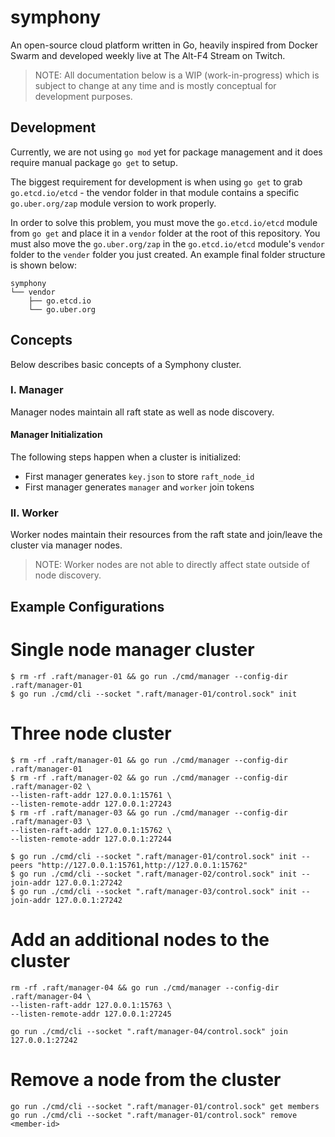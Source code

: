 # symphony

An open-source cloud platform written in Go, heavily inspired from Docker Swarm and developed weekly live at The Alt-F4 Stream on Twitch.

> NOTE: All documentation below is a WIP (work-in-progress) which is subject to change at any time and is mostly conceptual for development purposes.

## Development

Currently, we are not using `go mod` yet for package management and it does require manual package `go get` to setup.

The biggest requirement for development is when using `go get` to grab `go.etcd.io/etcd` - the vendor folder in that module contains a specific `go.uber.org/zap` module version to work properly.

In order to solve this problem, you must move the `go.etcd.io/etcd` module from `go get` and place it in a `vendor` folder at the root of this repository. You must also move the `go.uber.org/zap` in the `go.etcd.io/etcd` module's `vendor` folder to the `vender` folder you just created. An example final folder structure is shown below:

```
symphony
└── vendor
    ├── go.etcd.io
    └── go.uber.org
```

## Concepts

Below describes basic concepts of a Symphony cluster.

### I. Manager

Manager nodes maintain all raft state as well as node discovery.

#### Manager Initialization

The following steps happen when a cluster is initialized:

- First manager generates `key.json` to store `raft_node_id`
- First manager generates `manager` and `worker` join tokens

### II. Worker

Worker nodes maintain their resources from the raft state and join/leave the cluster via manager nodes.

> NOTE: Worker nodes are not able to directly affect state outside of node discovery.

## Example Configurations

# Single node manager cluster

```
$ rm -rf .raft/manager-01 && go run ./cmd/manager --config-dir .raft/manager-01
$ go run ./cmd/cli --socket ".raft/manager-01/control.sock" init
```

# Three node cluster

```
$ rm -rf .raft/manager-01 && go run ./cmd/manager --config-dir .raft/manager-01
$ rm -rf .raft/manager-02 && go run ./cmd/manager --config-dir .raft/manager-02 \
--listen-raft-addr 127.0.0.1:15761 \
--listen-remote-addr 127.0.0.1:27243
$ rm -rf .raft/manager-03 && go run ./cmd/manager --config-dir .raft/manager-03 \
--listen-raft-addr 127.0.0.1:15762 \
--listen-remote-addr 127.0.0.1:27244
```

```
$ go run ./cmd/cli --socket ".raft/manager-01/control.sock" init --peers "http://127.0.0.1:15761,http://127.0.0.1:15762"
$ go run ./cmd/cli --socket ".raft/manager-02/control.sock" init --join-addr 127.0.0.1:27242
$ go run ./cmd/cli --socket ".raft/manager-03/control.sock" init --join-addr 127.0.0.1:27242
```

# Add an additional nodes to the cluster

```
rm -rf .raft/manager-04 && go run ./cmd/manager --config-dir .raft/manager-04 \
--listen-raft-addr 127.0.0.1:15763 \
--listen-remote-addr 127.0.0.1:27245

go run ./cmd/cli --socket ".raft/manager-04/control.sock" join 127.0.0.1:27242
```

# Remove a node from the cluster

```
go run ./cmd/cli --socket ".raft/manager-01/control.sock" get members
go run ./cmd/cli --socket ".raft/manager-01/control.sock" remove <member-id>
```
